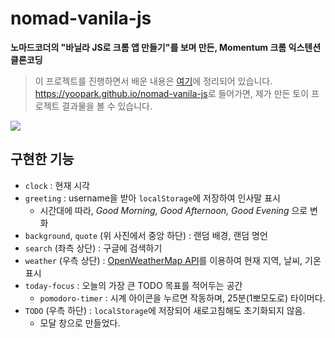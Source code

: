 # nomad-vanila-js
**노마드코더의 "바닐라 JS로 크롬 앱 만들기"를 보며 만든, Momentum 크롬 익스텐션 클론코딩**
> 이 프로젝트를 진행하면서 배운 내용은 [여기](https://yopark.notion.site/JS-TIL-54b9cc2355c14c58b5dfd05cd18da388)에 정리되어 있습니다.    
> <https://yoopark.github.io/nomad-vanila-js>로 들어가면, 제가 만든 토이 프로젝트 결과물을 볼 수 있습니다.

![](https://velog.velcdn.com/images/yoopark/post/f620d19b-3a81-4418-80d8-74e1a123af1a/image.png)


## 구현한 기능

- `clock` : 현재 시각
- `greeting` : username을 받아 `localStorage`에 저장하여 인사말 표시
    - 시간대에 따라, *Good Morning, Good Afternoon, Good Evening* 으로 변화
- `background`, `quote` (위 사진에서 중앙 하단) : 랜덤 배경, 랜덤 명언
- `search` (좌측 상단) :  구글에 검색하기
- `weather` (우측 상단) : [OpenWeatherMap API](https://openweathermap.org/api)를 이용하여 현재 지역, 날씨, 기온 표시
- `today-focus` : 오늘의 가장 큰 TODO 목표를 적어두는 공간
    - `pomodoro-timer` : 시계 아이콘을 누르면 작동하며, 25분(1뽀모도로) 타이머다.
- `TODO` (우측 하단) : `localStorage`에 저장되어 새로고침해도 초기화되지 않음.
    - 모달 창으로 만들었다.
